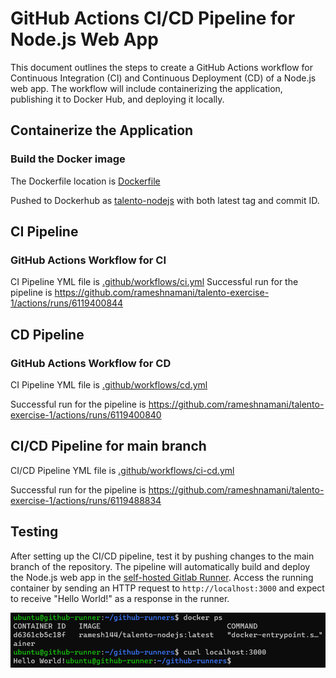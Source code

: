 # GitHub Actions CI/CD Pipeline for Node.js Web App

This document outlines the steps to create a GitHub Actions workflow for Continuous Integration (CI) and Continuous Deployment (CD) of a Node.js web app. The workflow will include containerizing the application, publishing it to Docker Hub, and deploying it locally.



## Containerize the Application

### Build the Docker image

The Dockerfile location is [Dockerfile](Dockerfile)

Pushed to Dockerhub as [talento-nodejs](https://hub.docker.com/r/ramesh144/talento-nodejs) with both latest tag and commit ID.

## CI Pipeline

###  GitHub Actions Workflow for CI

CI Pipeline YML file is [.github/workflows/ci.yml](./.github/workflows/ci.yml)
Successful run for the pipeline is https://github.com/rameshnamani/talento-exercise-1/actions/runs/6119400844

## CD Pipeline

### GitHub Actions Workflow for CD

CI Pipeline YML file is [.github/workflows/cd.yml](./.github/workflows/cd.yml)

Successful run for the pipeline is https://github.com/rameshnamani/talento-exercise-1/actions/runs/6119400840

## CI/CD Pipeline for main branch

CI/CD Pipeline YML file is [.github/workflows/ci-cd.yml](./.github/workflows/ci-cd.yml)

Successful run for the pipeline is https://github.com/rameshnamani/talento-exercise-1/actions/runs/6119488834

## Testing

After setting up the CI/CD pipeline, test it by pushing changes to the main branch of the repository. The pipeline will automatically build and deploy the Node.js web app in the [self-hosted Gitlab Runner](https://github.com/rameshnamani/talento-exercise-1/settings/actions/runners/2). Access the running container by sending an HTTP request to `http://localhost:3000` and expect to receive "Hello World!" as a response in the runner.

![image info](./images/helloworld.png)

